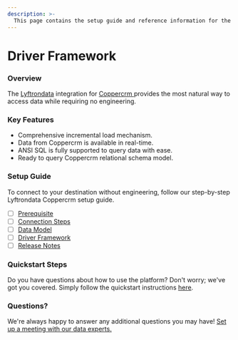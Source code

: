 ```yaml
---
description: >-
  This page contains the setup guide and reference information for the Coppercrm source connector.
---
```


# Driver Framework

### Overview

The [Lyftrondata](https://www.lyftrondata.com/) integration for [Coppercrm](https://www.lyftrondata.com/integration/sales-analytics/copper/)[ ](https://www.lyftrondata.com/integration/coppercrm/)provides the most natural way to access data while requiring no engineering.

### Key Features

* Comprehensive incremental load mechanism.
* Data from Coppercrm is available in real-time.&#x20;
* ANSI SQL is fully supported to query data with ease.
* Ready to query Coppercrm relational schema model.

### Setup Guide

To connect to your destination without engineering, follow our step-by-step Lyftrondata Coppercrm setup guide.

* [ ] [Prerequisite](../../sales-analytics/coppercrm/prerequisite.md)
* [ ] [Connection Steps](../../sales-analytics/coppercrm/connection-steps.md)
* [ ] [Data Model](../../sales-analytics/coppercrm/data-model/)
* [ ] [Driver Framework](../../sales-analytics/coppercrm/driver-framework/)
* [ ] [Release Notes](../../sales-analytics/coppercrm/release-notes.md)

### Quickstart Steps

Do you have questions about how to use the platform? Don't worry; we've got you covered. Simply follow the quickstart instructions [here](../../../quickstart-steps.md).

### Questions? <a href="#questions" id="questions"></a>

We're always happy to answer any additional questions you may have! [Set up a meeting with our data experts.](https://www.lyftrondata.com/book-a-meeting/)


